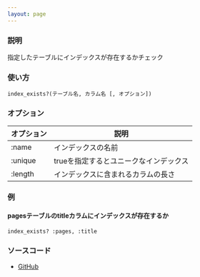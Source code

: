 ```yaml
---
layout: page
---
```

### 説明
指定したテーブルにインデックスが存在するかチェック

### 使い方
    index_exists?(テーブル名, カラム名 [, オプション])

### オプション

オプション   | 説明
------- | ---------------------
:name   | インデックスの名前
:unique | trueを指定するとユニークなインデックス
:length | インデックスに含まれるカラムの長さ

### 例
#### pagesテーブルのtitleカラムにインデックスが存在するか
    index_exists? :pages, :title

### ソースコード
* [GitHub](https://github.com/rails/rails/blob/7785417984f61a9d5e00416c13b89dce2ee02daf/activerecord/lib/active_record/connection_adapters/abstract/schema_statements.rb#L47)